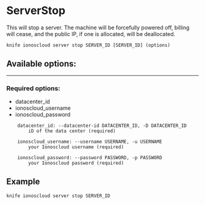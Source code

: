 # ServerStop

This will stop a server. The machine will be forcefully powered off, billing will cease, and the public IP, if one is allocated, will be deallocated.

```text
knife ionoscloud server stop SERVER_ID [SERVER_ID] (options)
```

## Available options:
---

### Required options:

* datacenter_id
* ionoscloud_username
* ionoscloud_password

```text
    datacenter_id: --datacenter-id DATACENTER_ID, -D DATACENTER_ID
        iD of the data center (required)

    ionoscloud_username: --username USERNAME, -u USERNAME
        your Ionoscloud username (required)

    ionoscloud_password: --password PASSWORD, -p PASSWORD
        your Ionoscloud password (required)

```

## Example

```text
knife ionoscloud server stop SERVER_ID 
```
